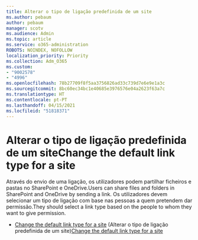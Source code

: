 ```yaml
---
title: Alterar o tipo de ligação predefinida de um site
ms.author: pebaum
author: pebaum
manager: scotv
ms.audience: Admin
ms.topic: article
ms.service: o365-administration
ROBOTS: NOINDEX, NOFOLLOW
localization_priority: Priority
ms.collection: Adm_O365
ms.custom:
- "9002578"
- "4996"
ms.openlocfilehash: 78b27709f8f5aa3756826ad33c739d7e6e9e1a3c
ms.sourcegitcommit: 8bc60ec34bc1e40685e3976576e04a2623f63a7c
ms.translationtype: HT
ms.contentlocale: pt-PT
ms.lasthandoff: 04/15/2021
ms.locfileid: "51818371"
---
```

# <a name="change-the-default-link-type-for-a-site"></a><span data-ttu-id="dfca7-102">Alterar o tipo de ligação predefinida de um site</span><span class="sxs-lookup"><span data-stu-id="dfca7-102">Change the default link type for a site</span></span>

<span data-ttu-id="dfca7-103">Através do envio de uma ligação, os utilizadores podem partilhar ficheiros e pastas no SharePoint e OneDrive.</span><span class="sxs-lookup"><span data-stu-id="dfca7-103">Users can share files and folders in SharePoint and OneDrive by sending a link.</span></span> <span data-ttu-id="dfca7-104">Os utilizadores devem selecionar um tipo de ligação com base nas pessoas a quem pretendem dar permissão.</span><span class="sxs-lookup"><span data-stu-id="dfca7-104">They should select a link type based on the people to whom they want to give permission.</span></span>

- <span data-ttu-id="dfca7-105">[Change the default link type for a site](https://docs.microsoft.com/sharepoint/change-default-sharing-link) (Alterar o tipo de ligação predefinida de um site)</span><span class="sxs-lookup"><span data-stu-id="dfca7-105">[Change the default link type for a site](https://docs.microsoft.com/sharepoint/change-default-sharing-link)</span></span>

